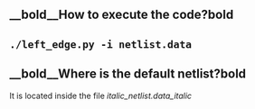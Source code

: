 __bold__How to execute the code?__bold__
---
`./left_edge.py -i netlist.data`
---
__bold__Where is the default netlist?__bold__
---
It is located inside the file _italic_netlist.data_italic_
